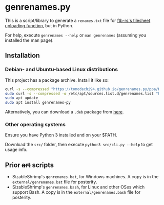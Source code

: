 # genrenames.py

This is a script/library to generate a `renames.txt` file for [ftb-rs's tilesheet uploading function](https://github.com/FTB-Gamepedia/ftb-rs/), but in Python.

For help, execute `genrenames --help` or `man genrenames` (assuming you installed the man page).

## Installation

### Debian- and Ubuntu-based Linux distributions

This project has a package archive. Install it like so:

```sh
curl -s --compressed "https://tomodachi94.github.io/genrenames.py/ppa/KEY.gpg" | sudo apt-key add -
sudo curl -s --compressed -o /etc/apt/sources.list.d/genrenames.list "https://tomodachi94.github.io/genrenames.py/ppa/deb/main.list"
sudo apt update
sudo apt install genrenames-py
```

Alternatively, you can download a `.deb` package from [here](https://tomodachi94.github.io/genrenames.py/ppa/deb/genrenames-0.1.1-any.deb).

### Other operating systems

Ensure you have Python 3 installed and on your $PATH.

Download the `src/` folder, then execute `python3 src/cli.py --help` to get usage info.

## Prior ~~art~~ scripts

- SizableShrimp's `genrenames.bat`, for Windows machines. A copy is in the `external/genrenames.bat` file for posterity.
- SizableShrimp's `genrenames.bash`, for Linux and other OSes which support Bash. A copy is in the `external/genrenames.bash` file for posterity.
